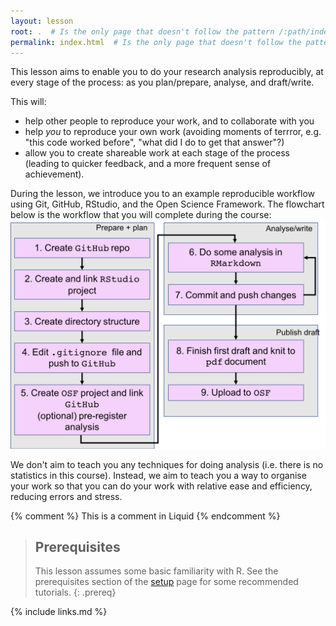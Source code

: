 ```yaml
---
layout: lesson
root: .  # Is the only page that doesn't follow the pattern /:path/index.html
permalink: index.html  # Is the only page that doesn't follow the pattern /:path/index.html
---
```

This lesson aims to enable you to do your research analysis reproducibly, at every stage of the process: as you plan/prepare, analyse, and draft/write. 

This will:
- help other people to reproduce your work, and to collaborate with you
- help *you* to reproduce your own work (avoiding moments of terrror, e.g. "this code worked before", "what did I do to get that answer"?)
- allow you to create shareable work at each stage of the process (leading to quicker feedback, and a more frequent sense of achievement).

During the lesson, we introduce you to an example reproducible workflow using Git, GitHub, RStudio, and the Open Science Framework. The flowchart below is the workflow that you will complete during the course:
![](fig/flowchart-full-sections.png)

We don't aim to teach you any techniques for doing analysis (i.e. there is no statistics in this course). Instead, we aim to teach you a way to organise your work so that you can do your work with relative ease and efficiency, reducing errors and stress. 

{% comment %} This is a comment in Liquid {% endcomment %}

> ## Prerequisites
>
> This lesson assumes some basic familiarity with R. 
> See the prerequisites section of the [setup](setup.html#prerequisites) page for some recommended tutorials.
{: .prereq}

{% include links.md %}
